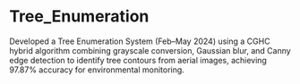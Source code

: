 # Tree_Enumeration
Developed a Tree Enumeration System (Feb–May 2024) using a CGHC hybrid algorithm combining grayscale conversion, Gaussian blur, and Canny edge detection to identify tree contours from aerial images, achieving 97.87% accuracy for environmental monitoring.
